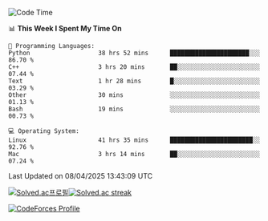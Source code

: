 
<!--START_SECTION:waka-->
![Code Time](http://img.shields.io/badge/Code%20Time-3%2C807%20hrs-blue)

📊 **This Week I Spent My Time On** 

```text
💬 Programming Languages: 
Python                   38 hrs 52 mins      ██████████████████████░░░   86.70 % 
C++                      3 hrs 20 mins       ██░░░░░░░░░░░░░░░░░░░░░░░   07.44 % 
Text                     1 hr 28 mins        █░░░░░░░░░░░░░░░░░░░░░░░░   03.29 % 
Other                    30 mins             ░░░░░░░░░░░░░░░░░░░░░░░░░   01.13 % 
Bash                     19 mins             ░░░░░░░░░░░░░░░░░░░░░░░░░   00.73 % 

💻 Operating System: 
Linux                    41 hrs 35 mins      ███████████████████████░░   92.76 % 
Mac                      3 hrs 14 mins       ██░░░░░░░░░░░░░░░░░░░░░░░   07.24 % 
```


 Last Updated on 08/04/2025 13:43:09 UTC
<!--END_SECTION:waka-->


[![Solved.ac프로필](http://mazassumnida.wtf/api/generate_badge?boj=hckim96)](https://solved.ac/hckim96)[![Solved.ac streak](http://mazandi.herokuapp.com/api?handle=hckim96&theme=dark)](https://solved.ac/hckim96)


[![CodeForces Profile](https://cf.leed.at?id=hckim96)](https://codeforces.com/profile/hckim96)

